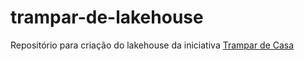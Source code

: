 # trampar-de-lakehouse
Repositório para criação do lakehouse da iniciativa [Trampar de Casa](https://www.trampardecasa.com.br/)
